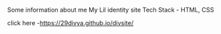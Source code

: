 Some information about me
My Lil identity site
Tech Stack - HTML, CSS

click here -https://29divya.github.io/divsite/

